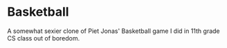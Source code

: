 # Basketball
A somewhat sexier clone of Piet Jonas' Basketball game I did in 11th grade CS class out of boredom.
